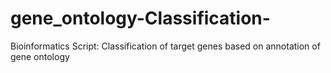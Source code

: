 # gene_ontology-Classification-
Bioinformatics Script: Classification of target genes based on annotation of gene ontology
